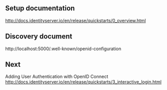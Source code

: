 ## Setup documentation
http://docs.identityserver.io/en/release/quickstarts/0_overview.html

## Discovery document
http://localhost:5000/.well-known/openid-configuration

## Next
Adding User Authentication with OpenID Connect
http://docs.identityserver.io/en/release/quickstarts/3_interactive_login.html